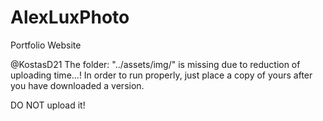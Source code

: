 # AlexLuxPhoto
Portfolio Website

@KostasD21
The folder:   "../assets/img/"   is missing due to reduction of uploading time...!
In order to run properly, just place a copy of yours after you have downloaded a version.

DO NOT upload it!
